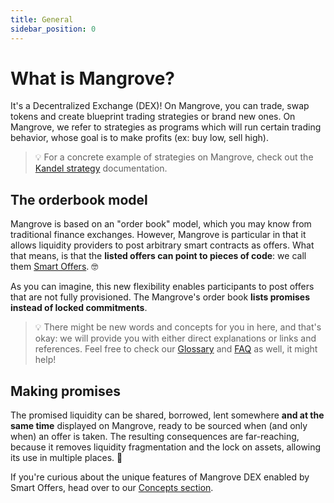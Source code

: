 ```yaml
---
title: General
sidebar_position: 0
---
```


# What is Mangrove?

It's a Decentralized Exchange (DEX)! On Mangrove, you can trade, swap tokens and create blueprint trading strategies or brand new ones. On Mangrove, we refer to strategies as programs which will run certain trading behavior, whose goal is to make profits (ex: buy low, sell high).

> 💡
> For a concrete example of strategies on Mangrove, check out the [Kandel strategy](./kandel/README.md) documentation.


## The orderbook model

Mangrove is based on an "order book" model, which you may know from traditional finance exchanges. However, Mangrove is particular in that it allows liquidity providers to post arbitrary smart contracts as offers. What that means, is that the **listed offers can point to pieces of code**: we call them [Smart Offers](./terms/smart-offer.md). 🤓

As you can imagine, this new flexibility enables participants to post offers that are not fully provisioned. The Mangrove's order book **lists promises instead of locked commitments**.

> 💡
> There might be new words and concepts for you in here, and that's okay: we will provide you with either direct explanations or links and references. Feel free to check our [Glossary](./glossary.md) and [FAQ](./FAQ/README.md) as well, it might help!


## Making promises

The promised liquidity can be shared, borrowed, lent somewhere **and at the same time** displayed on Mangrove, ready to be sourced when (and only when) an offer is taken.
The resulting consequences are far-reaching, because it removes liquidity fragmentation and the lock on assets, allowing its use in multiple places. 🔐

If you're curious about the unique features of Mangrove DEX enabled by Smart Offers, head over to our [Concepts section](./high-level/concepts/smart-offers.md).